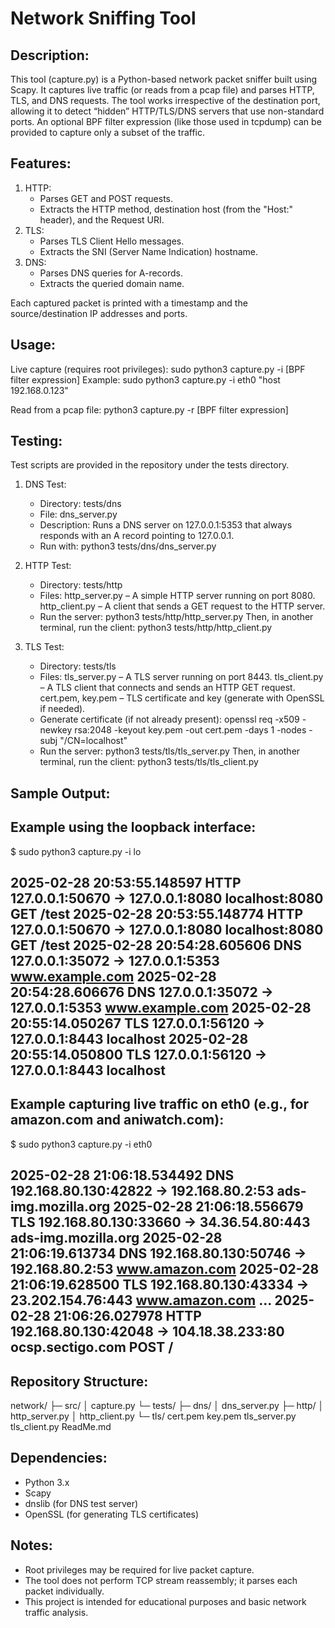 Network Sniffing Tool
=====================

Description:
------------
This tool (capture.py) is a Python-based network packet sniffer built using Scapy.
It captures live traffic (or reads from a pcap file) and parses HTTP, TLS, and DNS
requests. The tool works irrespective of the destination port, allowing it to
detect “hidden” HTTP/TLS/DNS servers that use non-standard ports. An optional
BPF filter expression (like those used in tcpdump) can be provided to capture only
a subset of the traffic.

Features:
---------
1. HTTP:
   - Parses GET and POST requests.
   - Extracts the HTTP method, destination host (from the "Host:" header), and
     the Request URI.
2. TLS:
   - Parses TLS Client Hello messages.
   - Extracts the SNI (Server Name Indication) hostname.
3. DNS:
   - Parses DNS queries for A-records.
   - Extracts the queried domain name.

Each captured packet is printed with a timestamp and the source/destination
IP addresses and ports.

Usage:
------
Live capture (requires root privileges):
  sudo python3 capture.py -i <interface> [BPF filter expression]
  Example:
    sudo python3 capture.py -i eth0 "host 192.168.0.123"

Read from a pcap file:
  python3 capture.py -r <tracefile> [BPF filter expression]

Testing:
--------
Test scripts are provided in the repository under the tests directory.

1. DNS Test:
   - Directory: tests/dns
   - File: dns_server.py
   - Description: Runs a DNS server on 127.0.0.1:5353 that always responds with
     an A record pointing to 127.0.0.1.
   - Run with:
         python3 tests/dns/dns_server.py

2. HTTP Test:
   - Directory: tests/http
   - Files:
         http_server.py – A simple HTTP server running on port 8080.
         http_client.py – A client that sends a GET request to the HTTP server.
   - Run the server:
         python3 tests/http/http_server.py
     Then, in another terminal, run the client:
         python3 tests/http/http_client.py

3. TLS Test:
   - Directory: tests/tls
   - Files:
         tls_server.py – A TLS server running on port 8443.
         tls_client.py – A TLS client that connects and sends an HTTP GET request.
         cert.pem, key.pem – TLS certificate and key (generate with OpenSSL if needed).
   - Generate certificate (if not already present):
         openssl req -x509 -newkey rsa:2048 -keyout key.pem -out cert.pem -days 1 -nodes -subj "/CN=localhost"
   - Run the server:
         python3 tests/tls/tls_server.py
     Then, in another terminal, run the client:
         python3 tests/tls/tls_client.py

Sample Output:
--------------
Example using the loopback interface:
--------------------------------------------------
$ sudo python3 capture.py -i lo

2025-02-28 20:53:55.148597 HTTP 127.0.0.1:50670 -> 127.0.0.1:8080 localhost:8080 GET /test
2025-02-28 20:53:55.148774 HTTP 127.0.0.1:50670 -> 127.0.0.1:8080 localhost:8080 GET /test
2025-02-28 20:54:28.605606 DNS 127.0.0.1:35072 -> 127.0.0.1:5353 www.example.com
2025-02-28 20:54:28.606676 DNS 127.0.0.1:35072 -> 127.0.0.1:5353 www.example.com
2025-02-28 20:55:14.050267 TLS 127.0.0.1:56120 -> 127.0.0.1:8443 localhost
2025-02-28 20:55:14.050800 TLS 127.0.0.1:56120 -> 127.0.0.1:8443 localhost
--------------------------------------------------

Example capturing live traffic on eth0 (e.g., for amazon.com and aniwatch.com):
--------------------------------------------------
$ sudo python3 capture.py -i eth0

2025-02-28 21:06:18.534492 DNS 192.168.80.130:42822 -> 192.168.80.2:53 ads-img.mozilla.org
2025-02-28 21:06:18.556679 TLS 192.168.80.130:33660 -> 34.36.54.80:443 ads-img.mozilla.org
2025-02-28 21:06:19.613734 DNS 192.168.80.130:50746 -> 192.168.80.2:53 www.amazon.com
2025-02-28 21:06:19.628500 TLS 192.168.80.130:43334 -> 23.202.154.76:443 www.amazon.com
...
2025-02-28 21:06:26.027978 HTTP 192.168.80.130:42048 -> 104.18.38.233:80 ocsp.sectigo.com POST /
--------------------------------------------------

Repository Structure:
---------------------
network/
  ├─ src/
  │     capture.py
  └─ tests/
         ├─ dns/
         │      dns_server.py
         ├─ http/
         │      http_server.py
         │      http_client.py
         └─ tls/
                cert.pem
                key.pem
                tls_server.py
                tls_client.py
         ReadMe.md

Dependencies:
-------------
- Python 3.x
- Scapy
- dnslib (for DNS test server)
- OpenSSL (for generating TLS certificates)

Notes:
------
- Root privileges may be required for live packet capture.
- The tool does not perform TCP stream reassembly; it parses each packet individually.
- This project is intended for educational purposes and basic network traffic analysis.

